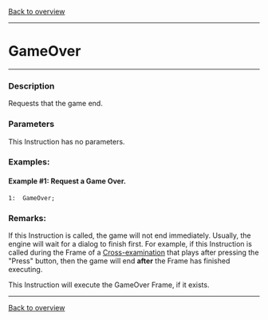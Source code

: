 [Back to overview](index.md)

---
# GameOver

---
### Description
Requests that the game end.

### Parameters
This Instruction has no parameters.

### Examples:
#### Example #1: Request a Game Over.
```
1:  GameOver;
```

### Remarks:
If this Instruction is called, the game will not end immediately. Usually, the engine will wait for a dialog to finish first.
For example, if this Instruction is called during the Frame of a [Cross-examination](CrossExamC.md) that plays after pressing the "Press" button, then the game will end **after** the Frame has finished executing.

This Instruction will execute the GameOver Frame, if it exists.

---
[Back to overview](index.md)
